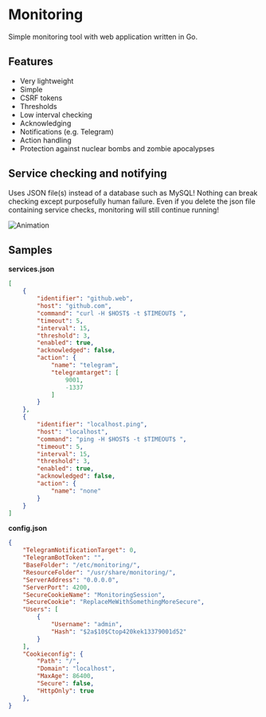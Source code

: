 # Monitoring

Simple monitoring tool with web application written in Go.

## Features

-   Very lightweight
-   Simple
-   CSRF tokens
-   Thresholds
-   Low interval checking
-   Acknowledging
-   Notifications (e.g. Telegram)
-   Action handling
-   Protection against nuclear bombs and zombie apocalypses

## Service checking and notifying

Uses JSON file(s) instead of a database such as MySQL! Nothing can break checking except purposefully human failure. Even if you delete the json file containing service checks, monitoring will still continue running!

![Animation](https://i.imgur.com/7d44ndT.gif)

## Samples

**services.json**

```json
[
    {
        "identifier": "github.web",
        "host": "github.com",
        "command": "curl -H $HOST$ -t $TIMEOUT$ ",
        "timeout": 5,
        "interval": 15,
        "threshold": 3,
        "enabled": true,
        "acknowledged": false,
        "action": {
            "name": "telegram",
            "telegramtarget": [
                9001,
                -1337
            ]
        }
    },
    {
        "identifier": "localhost.ping",
        "host": "localhost",
        "command": "ping -H $HOST$ -t $TIMEOUT$ ",
        "timeout": 5,
        "interval": 15,
        "threshold": 3,
        "enabled": true,
        "acknowledged": false,
        "action": {
            "name": "none"
        }
    }
]
```

**config.json**

```json
{
    "TelegramNotificationTarget": 0,
    "TelegramBotToken": "",
    "BaseFolder": "/etc/monitoring/",
    "ResourceFolder": "/usr/share/monitoring/",
    "ServerAddress": "0.0.0.0",
    "ServerPort": 4200,
    "SecureCookieName": "MonitoringSession",
    "SecureCookie": "ReplaceMeWithSomethingMoreSecure",
    "Users": [
        {
            "Username": "admin",
            "Hash": "$2a$10$Ctop420kek13379001d52"
        }
    ],
    "Cookieconfig": {
        "Path": "/",
        "Domain": "localhost",
        "MaxAge": 86400,
        "Secure": false,
        "HttpOnly": true
    },
}
```
